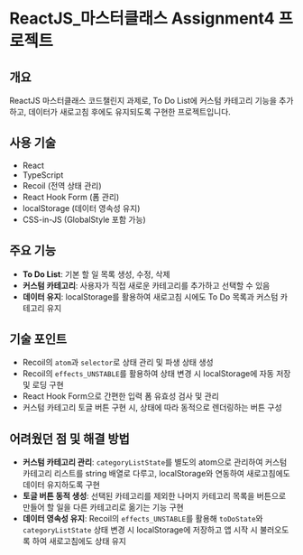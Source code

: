 # ReactJS_마스터클래스 Assignment4 프로젝트

## 개요
ReactJS 마스터클래스 코드챌린지 과제로, To Do List에 커스텀 카테고리 기능을 추가하고, 데이터가 새로고침 후에도 유지되도록 구현한 프로젝트입니다.

## 사용 기술
- React
- TypeScript
- Recoil (전역 상태 관리)
- React Hook Form (폼 관리)
- localStorage (데이터 영속성 유지)
- CSS-in-JS (GlobalStyle 포함 가능)

## 주요 기능
- **To Do List**: 기본 할 일 목록 생성, 수정, 삭제
- **커스텀 카테고리**: 사용자가 직접 새로운 카테고리를 추가하고 선택할 수 있음
- **데이터 유지**: localStorage를 활용하여 새로고침 시에도 To Do 목록과 커스텀 카테고리 유지

## 기술 포인트
- Recoil의 `atom`과 `selector`로 상태 관리 및 파생 상태 생성
- Recoil의 `effects_UNSTABLE`를 활용하여 상태 변경 시 localStorage에 자동 저장 및 로딩 구현
- React Hook Form으로 간편한 입력 폼 유효성 검사 및 관리
- 커스텀 카테고리 토글 버튼 구현 시, 상태에 따라 동적으로 렌더링하는 버튼 구성

## 어려웠던 점 및 해결 방법
- **커스텀 카테고리 관리**: `categoryListState`를 별도의 atom으로 관리하여 커스텀 카테고리 리스트를 string 배열로 다루고, localStorage와 연동하여 새로고침에도 데이터 유지하도록 구현
- **토글 버튼 동적 생성**: 선택된 카테고리를 제외한 나머지 카테고리 목록을 버튼으로 만들어 할 일을 다른 카테고리로 옮기는 기능 구현
- **데이터 영속성 유지**: Recoil의 `effects_UNSTABLE`를 활용해 `toDoState`와 `categoryListState` 상태 변경 시 localStorage에 저장하고 앱 시작 시 불러오도록 하여 새로고침에도 상태 유지
